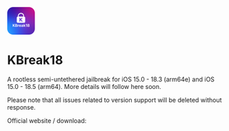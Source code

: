 <img src="Logo.png" width="64" />

# KBreak18

A rootless semi-untethered jailbreak for iOS 15.0 - 18.3 (arm64e) and iOS 15.0 - 18.5 (arm64). More details will follow here soon.

Please note that all issues related to version support will be deleted without response.

Official website / download: 

